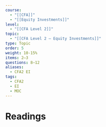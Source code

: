 ```yaml
---
course:
  - "[[CFA]]"
  - "[[Equity Investments]]"
level:
  - "[[CFA Level 2]]"
topic:
  - "[[CFA Level 2 — Equity Investments]]"
type: Topic
order: 5
weight: 10-15%
items: 2–3
questions: 8–12
aliases:
  - CFA2 EI
tags:
  - CFA2
  - EI
  - MOC
---
```

# Readings